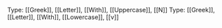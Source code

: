 Type: [[Greek]], [[Letter]], [[With]], [[Uppercase]], [[Ν]]
Type: [[Greek]], [[Letter]], [[With]], [[Lowercase]], [[ν]]
